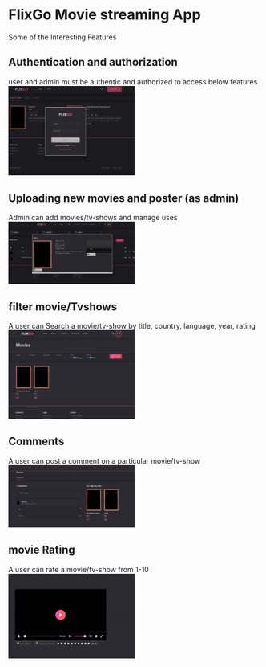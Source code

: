 # FlixGo Movie streaming App

Some of the Interesting  Features 

## Authentication and authorization

user and admin must be authentic and authorized to access below features
<img src="https://github.com/Patrick-BP/projects/blob/main/Angular-Projects/flixgo/login.png" width="50%"/>

## Uploading new movies and poster (as admin)

Admin can add movies/tv-shows and manage uses 
<img src="https://github.com/Patrick-BP/projects/blob/main/Angular-Projects/flixgo/uploadmovie.png" width="50%"/>

## filter movie/Tvshows 

A user can Search a movie/tv-show by title, country, language, year, rating
<img src="https://github.com/Patrick-BP/projects/blob/main/Angular-Projects/flixgo/filter.png" width="50%"/>

## Comments

A user can post a comment on a particular movie/tv-show
<img src="https://github.com/Patrick-BP/projects/blob/main/Angular-Projects/flixgo/comments.png" width="50%"/>

## movie Rating

A user can rate a movie/tv-show from 1-10
<img src="https://github.com/Patrick-BP/projects/blob/main/Angular-Projects/flixgo/rating.png" width="50%"/>